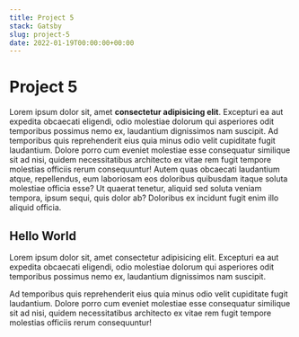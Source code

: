 ```yaml
---
title: Project 5
stack: Gatsby
slug: project-5
date: 2022-01-19T00:00:00+00:00
---
```


# Project 5

Lorem ipsum dolor sit, amet **consectetur adipisicing elit**. Excepturi ea aut expedita obcaecati eligendi, odio molestiae dolorum qui asperiores odit temporibus possimus nemo ex, laudantium dignissimos nam suscipit. Ad temporibus quis reprehenderit eius quia minus odio velit cupiditate fugit laudantium. Dolore porro cum eveniet molestiae esse consequatur similique sit ad nisi, quidem necessitatibus architecto ex vitae rem fugit tempore molestias officiis rerum consequuntur! Autem quas obcaecati laudantium atque, repellendus, eum laboriosam eos doloribus quibusdam itaque soluta molestiae officia esse? Ut quaerat tenetur, aliquid sed soluta veniam tempora, ipsum sequi, quis dolor ab? Doloribus ex incidunt fugit enim illo aliquid officia.

## Hello World

Lorem ipsum dolor sit, amet consectetur adipisicing elit. Excepturi ea aut expedita obcaecati eligendi, odio molestiae dolorum qui asperiores odit temporibus possimus nemo ex, laudantium dignissimos nam suscipit.

Ad temporibus quis reprehenderit eius quia minus odio velit cupiditate fugit laudantium. Dolore porro cum eveniet molestiae esse consequatur similique sit ad nisi, quidem necessitatibus architecto ex vitae rem fugit tempore molestias officiis rerum consequuntur!

